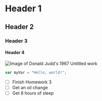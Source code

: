 # Header 1
## Header 2
### Header 3
#### Header 4
![Image of Donald Judd's 1967 Untitled work](https://media.newyorker.com/photos/5e586da422205800088bc9b1/master/w_1600,c_limit/200309_r35951.jpg)
``` javascript
var myVar = "Hello, world!";
```
- [ ] Finish Homework 3
- [ ] Get an oil change
- [ ] Get 8 hours of sleep
